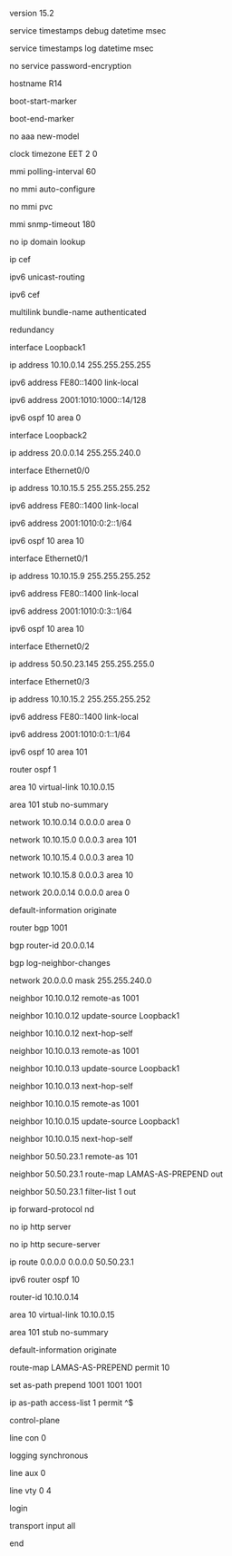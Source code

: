 version 15.2

service timestamps debug datetime msec

service timestamps log datetime msec

no service password-encryption

hostname R14

boot-start-marker

boot-end-marker

no aaa new-model

clock timezone EET 2 0

mmi polling-interval 60

no mmi auto-configure

no mmi pvc

mmi snmp-timeout 180

no ip domain lookup

ip cef

ipv6 unicast-routing

ipv6 cef

multilink bundle-name authenticated

redundancy

interface Loopback1

 ip address 10.10.0.14 255.255.255.255

 ipv6 address FE80::1400 link-local

 ipv6 address 2001:1010:1000::14/128

 ipv6 ospf 10 area 0

interface Loopback2

 ip address 20.0.0.14 255.255.240.0

interface Ethernet0/0

 ip address 10.10.15.5 255.255.255.252

 ipv6 address FE80::1400 link-local

 ipv6 address 2001:1010:0:2::1/64

 ipv6 ospf 10 area 10

interface Ethernet0/1

 ip address 10.10.15.9 255.255.255.252

 ipv6 address FE80::1400 link-local

 ipv6 address 2001:1010:0:3::1/64

 ipv6 ospf 10 area 10

interface Ethernet0/2

 ip address 50.50.23.145 255.255.255.0

interface Ethernet0/3

 ip address 10.10.15.2 255.255.255.252

 ipv6 address FE80::1400 link-local

 ipv6 address 2001:1010:0:1::1/64

 ipv6 ospf 10 area 101

router ospf 1

 area 10 virtual-link 10.10.0.15

 area 101 stub no-summary

 network 10.10.0.14 0.0.0.0 area 0

 network 10.10.15.0 0.0.0.3 area 101

 network 10.10.15.4 0.0.0.3 area 10

 network 10.10.15.8 0.0.0.3 area 10

 network 20.0.0.14 0.0.0.0 area 0

 default-information originate

router bgp 1001

 bgp router-id 20.0.0.14

 bgp log-neighbor-changes

 network 20.0.0.0 mask 255.255.240.0

 neighbor 10.10.0.12 remote-as 1001

 neighbor 10.10.0.12 update-source Loopback1

 neighbor 10.10.0.12 next-hop-self

 neighbor 10.10.0.13 remote-as 1001

 neighbor 10.10.0.13 update-source Loopback1

 neighbor 10.10.0.13 next-hop-self

 neighbor 10.10.0.15 remote-as 1001

 neighbor 10.10.0.15 update-source Loopback1

 neighbor 10.10.0.15 next-hop-self

 neighbor 50.50.23.1 remote-as 101

 neighbor 50.50.23.1 route-map LAMAS-AS-PREPEND out

 neighbor 50.50.23.1 filter-list 1 out

ip forward-protocol nd

no ip http server

no ip http secure-server

ip route 0.0.0.0 0.0.0.0 50.50.23.1

ipv6 router ospf 10

 router-id 10.10.0.14

 area 10 virtual-link 10.10.0.15

 area 101 stub no-summary

 default-information originate

route-map LAMAS-AS-PREPEND permit 10

 set as-path prepend 1001 1001 1001

ip as-path access-list 1 permit ^$

control-plane

line con 0

 logging synchronous

line aux 0

line vty 0 4

 login

 transport input all

end
